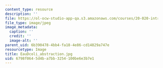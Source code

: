 ```yaml
---
content_type: resource
description: ''
file: https://ol-ocw-studio-app-qa.s3.amazonaws.com/courses/20-020-introduction-to-biological-engineering-design-spring-2009/6798f0645d4ba7bb3254100be6e3b7e1_EauDcoli_abstraction.jpg
file_type: image/jpeg
image_metadata:
  caption: ''
  credit: ''
  image-alt: ''
parent_uid: 6b390478-4bb4-fa18-4e86-cd14829a747e
resourcetype: Image
title: EauDcoli_abstraction.jpg
uid: 6798f064-5d4b-a7bb-3254-100be6e3b7e1
---
```

